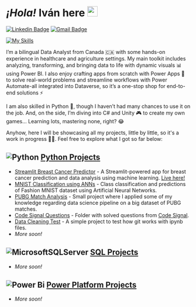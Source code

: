 # *¡Hola!* **Iván** here <img src="https://media.giphy.com/media/hvRJCLFzcasrR4ia7z/giphy.gif" width="28px" height="28px">
[![Linkedin Badge](https://img.shields.io/badge/-itravisany-blue?style=flat-square&logo=Linkedin&logoColor=white&link=https://www.linkedin.com/in/itravisany)](https://www.linkedin.com/in/itravisany) [![Gmail Badge](https://img.shields.io/badge/-itravisany@gmail.com-c14438?style=flat-square&logo=Gmail&logoColor=white&link=mailto:itravisany@gmail.com)](mailto:itravisany@gmail.com)

[![My Skills](https://skillicons.dev/icons?i=vscode,unity,github,obsidian)](https://skillicons.dev)

I’m a bilingual Data Analyst from Canada 🇨🇦 with some hands-on experience in healthcare and agriculture settings. My main toolkit includes analyzing, transforming, and bringing data to life with dynamic visuals 📊 using Power BI. I also enjoy crafting apps from scratch with Power Apps 📱 to solve real-world problems and streamline workflows with Power Automate-all integrated into Dataverse, so it’s a one-stop shop for end-to-end solutions ⚡️

I am also skilled in Python 🐍, though I haven’t had many chances to use it on the job. And, on the side, I’m diving into C# and Unity 🎮 to create my own games... Learning lots, mastering none, right? 😂

Anyhow, here I will be showcasing all my projects, little by little, so it's a work in progress 💪🏼. Feel free to explore what I got so far below:

## ![Python](https://img.shields.io/badge/python-3670A0?style=for-the-badge&logo=python&logoColor=ffdd54) [Python Projects](https://github.com/ivantravisany/ivantravisany.github.io/tree/main/Python/)
- [Streamlit Breast Cancer Predictor](https://github.com/ivantravisany/ivantravisany.github.io/tree/main/Python/Streamlit_Breast_Cancer_Predictor/) - A Streamlit-powered app for breast cancer prediction and data analysis using machine learning. [Live here!](https://share.streamlit.io/errors/not_found)
- [MNIST Classification using ANNs](https://github.com/ivantravisany/ivantravisany.github.io/tree/main/Python/MNIST%20Classification%20with%20ANNs/) - Class classification and predictions of Fashion MNIST dataset using Artificial Neural Networks.
- [PUBG Match Analysis](https://github.com/ivantravisany/ivantravisany.github.io/tree/main/Python/PUBG%20Match%20Analysis/) - Small project where I applied some of my knowledge regarding data science pipeline on a big dataset of PUBG matches.
- [Code Signal Questions](https://github.com/ivantravisany/ivantravisany.github.io/tree/main/Python/Code%20Signal/) - Folder with solved questions from [Code Signal](https://app.codesignal.com).
- [Data Cleaning Test](https://github.com/ivantravisany/ivantravisany.github.io/tree/main/Python/Test) - A simple project to test how git works with ipynb files.
- *More soon!*

## ![MicrosoftSQLServer](https://img.shields.io/badge/Microsoft%20SQL%20Server-CC2927?style=for-the-badge&logo=microsoft%20sql%20server&logoColor=white) [SQL Projects](https://github.com/ivantravisany/ivantravisany.github.io/tree/main/SQL/)
- *More soon!*

## ![Power Bi](https://img.shields.io/badge/power_bi-F2C811?style=for-the-badge&logo=powerbi&logoColor=black) [Power Platform Projects](https://github.com/ivantravisany/ivantravisany.github.io/tree/main/Power%20Platform/)
- *More soon!*